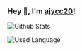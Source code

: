 ### Hey 👋, I'm [ajycc20](https://ajycc20.top)!

![Github Stats](https://github-readme-stats.vercel.app/api?username=ajycc20&hide=contribs&show_icons=true&title_color=fff&icon_color=79ff97&text_color=9f9f9f&bg_color=151515)

![Used Language](https://github-readme-stats.vercel.app/api/top-langs/?username=ajycc20&layout=compact&hide=HTML&title_color=fff&icon_color=79ff97&text_color=9f9f9f&bg_color=151515)

